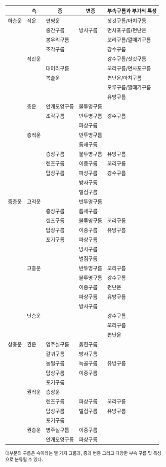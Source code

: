 
|     | 속   | 종      | 변종    | 부속구름과 부가적 특성 |
| --- | --- | ------ | ----- | ------------ |
| 하층운 | 적운  | 편평운    |       | 삿갓구름/아치구름    |
|     |     | 중간구름   | 방사구름  | 면사포구름/편난운    |
|     |     | 봉우리구름  |       | 꼬리구름/깔때기구름   |
|     |     | 조각구름   |       | 강수구름         |
|     | 적란운 |        |       | 강수구름/삿갓구름    |
|     |     | 대머리구름  |       | 꼬리구름/면사포구름   |
|     |     | 복슬운    |       | 편난운/아치구름     |
|     |     |        |       | 모루구름/깔때기구름   |
|     |     |        |       | 유방구름         |
|     | 층운  | 안개모양구름 | 불투명구름 |              |
|     |     | 조각구름   | 반투명구름 | 강수구름         |
|     |     |        | 파상구름  |              |
|     | 층적운 |        | 반투명구름 |              |
|     |     |        | 틈새구름  |              |
|     |     | 층상구름   | 불투명구름 | 유방구름         |
|     |     | 렌즈구름   | 이중구름  | 꼬리구름         |
|     |     | 탑상구름   | 파상구름  | 강수구름         |
|     |     |        | 방사구름  |              |
|     |     |        | 벌집구름  |              |
| 중층운 | 고적운 |        | 반투명구름 |              |
|     |     | 층상구름   | 틈새구름  |              |
|     |     | 렌즈구름   | 불투명구름 | 꼬리구름         |
|     |     | 탑상구름   | 이중구름  | 유방구름         |
|     |     | 포기구름   | 파상구름  |              |
|     |     |        | 방사구름  |              |
|     |     |        | 벌집구름  |              |
|     | 고층운 |        | 반투명구름 | 꼬리구름         |
|     |     |        | 불투명구름 | 강수구름         |
|     |     |        | 이중구름  | 편난운          |
|     |     |        | 파상구름  | 유방구름         |
|     |     |        | 방사구름  |              |
|     | 난층운 |        |       | 강수구름         |
|     |     |        |       | 꼬리구름         |
|     |     |        |       | 편난운          |
| 상층운 | 권운  | 명주실구름  | 욹힌구름  |              |
|     |     | 갈퀴구름   | 방사구름  |              |
|     |     | 농밀구름   | 늑골구름  | 유방구름         |
|     |     | 탑상구름   | 이중구름  |              |
|     |     | 포기구름   |       |              |
|     | 권적운 | 층상운    |       |              |
|     |     | 렌즈구름   | 파상구름  | 꼬리구름         |
|     |     | 탑상구름   | 벌집구름  | 유방구름         |
|     |     | 포기구름   |       |              |
|     | 권층운 | 명주실구름  | 이중구름  |              |
|     |     | 안개모양구름 | 파상구름  |              |
대부분의 구름은 속이라는 열 가지 그룹과, 종과 변종 그리고 다양한 부속 구름 및 특성으로 분류될 수 있다.